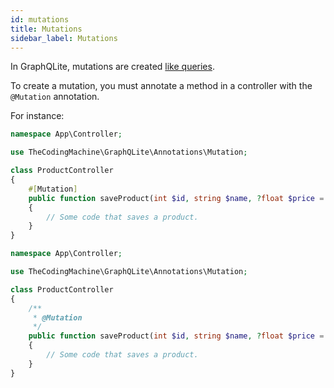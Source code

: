 ```yaml
---
id: mutations
title: Mutations
sidebar_label: Mutations
---
```


In GraphQLite, mutations are created [like queries](queries.md).

To create a mutation, you must annotate a method in a controller with the `@Mutation` annotation.

For instance:

<!--DOCUSAURUS_CODE_TABS-->
<!--PHP 8+-->
```php
namespace App\Controller;

use TheCodingMachine\GraphQLite\Annotations\Mutation;

class ProductController
{
    #[Mutation]
    public function saveProduct(int $id, string $name, ?float $price = null): Product
    {
        // Some code that saves a product.
    }
}
```
<!--PHP 7+-->
```php
namespace App\Controller;

use TheCodingMachine\GraphQLite\Annotations\Mutation;

class ProductController
{
    /**
     * @Mutation
     */
    public function saveProduct(int $id, string $name, ?float $price = null): Product
    {
        // Some code that saves a product.
    }
}
```
<!--END_DOCUSAURUS_CODE_TABS-->
